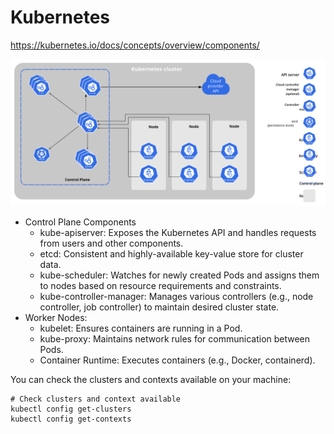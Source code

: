 # Kubernetes

<https://kubernetes.io/docs/concepts/overview/components/>

![image](components-of-kubernetes.svg)

- Control Plane Components
  - kube-apiserver: Exposes the Kubernetes API and handles requests from users and other components.
  - etcd: Consistent and highly-available key-value store for cluster data.
  - kube-scheduler: Watches for newly created Pods and assigns them to nodes based on resource requirements and constraints.
  - kube-controller-manager: Manages various controllers (e.g., node controller, job controller) to maintain desired cluster state.
- Worker Nodes:
  - kubelet: Ensures containers are running in a Pod.
  - kube-proxy: Maintains network rules for communication between Pods.
  - Container Runtime: Executes containers (e.g., Docker, containerd).

You can check the clusters and contexts available on your machine:

```shell
# Check clusters and context available
kubectl config get-clusters
kubectl config get-contexts
```
